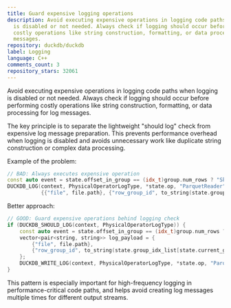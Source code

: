 ```yaml
---
title: Guard expensive logging operations
description: Avoid executing expensive operations in logging code paths when logging
  is disabled or not needed. Always check if logging should occur before performing
  costly operations like string construction, formatting, or data processing for log
  messages.
repository: duckdb/duckdb
label: Logging
language: C++
comments_count: 3
repository_stars: 32061
---
```


Avoid executing expensive operations in logging code paths when logging is disabled or not needed. Always check if logging should occur before performing costly operations like string construction, formatting, or data processing for log messages.

The key principle is to separate the lightweight "should log" check from expensive log message preparation. This prevents performance overhead when logging is disabled and avoids unnecessary work like duplicate string construction or complex data processing.

Example of the problem:
```cpp
// BAD: Always executes expensive operation
const auto event = state.offset_in_group == (idx_t)group.num_rows ? "SkipRowGroup" : "ReadRowGroup";
DUCKDB_LOG(context, PhysicalOperatorLogType, *state.op, "ParquetReader", event, 
           {{"file", file.path}, {"row_group_id", to_string(state.group_idx_list[state.current_group])}});
```

Better approach:
```cpp
// GOOD: Guard expensive operations behind logging check
if (DUCKDB_SHOULD_LOG(context, PhysicalOperatorLogType)) {
    const auto event = state.offset_in_group == (idx_t)group.num_rows ? "SkipRowGroup" : "ReadRowGroup";
    vector<pair<string, string>> log_payload = {
        {"file", file.path},
        {"row_group_id", to_string(state.group_idx_list[state.current_group])}
    };
    DUCKDB_WRITE_LOG(context, PhysicalOperatorLogType, *state.op, "ParquetReader", event, log_payload);
}
```

This pattern is especially important for high-frequency logging in performance-critical code paths, and helps avoid creating log messages multiple times for different output streams.